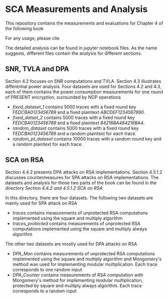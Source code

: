 # SCA Measurements and Analysis
This repository contains the measurements and evaluations for Chapter 4 of the following book


For any usage, please cite

The detailed analysis can be found in jupyter notebook files. As the name suggests, different files contain the analysis for different sections.

## SNR, TVLA and DPA
Section 4.2 focuses on SNR computations and TVLA. Section 4.3 illustrates differential power analysis.
Four datasets are used for Sections 4.2 and 4.3, each of them contains the power consumption measurements for one round of PRESENT encryption, surrounded by NOP operations
- _fixed_dataset_1_ contains 5000 traces with a fixed round key _FEDCBA0123456789_ and a fixed plaintext _ABCDEF1234567890_. 
- _fixed_datset_2_ contains 5000 traces with a fixed round key _FEDCBA0123456789_ and a fixed plaintext _84216BA484216BA4_.
- _random_dataset_ contains 5000 traces with a fixed round key _FEDCBA0123456789_ and a random plaintext for each trace.
- _random_pt_dataset_ contains 10000 traces with a random round key and a random plaintext for each trace.

## SCA on RSA
Section 4.4.2 presents DPA attacks on RSA implementations.
Section 4.5.1.2 discusses countermeasures for SPA attacks on RSA implementations.
The datasets and analysis for those two parts of the book can be found in the directory _Section 4.4.2 and 4.5.1.2 SCA on RSA_

In this directory, there are four datasets. The following two datasets are mainly used for SPA attack on RSA
- _traces_ contains measurements of unprotected RSA computations implemented using the square and multiply algorithm
- _traces_protected_ contains measurements of unprotected RSA computations implemented using the square and multiply always algorithm

The other two datasets are mostly used for DPA attacks on RSA
- _DPA_Mon_ contains measurements of unprotected RSA computations implemented using the square and multiply algorithm and Mongomery's method was used for implementing modular multiplication. Each trace corresponds to one random input
- _DPA_Counter_ contains measurements of RSA computation with Mongomery's method for implementing modular multiplication, protected by square and multiply always algorithm. Each trace corresponds to a random input


